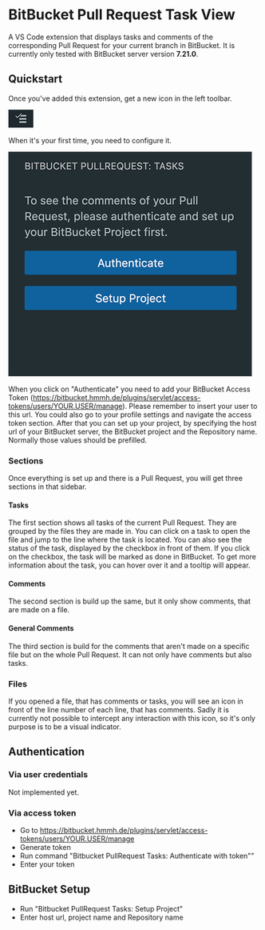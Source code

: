 # BitBucket Pull Request Task View

A VS Code extension that displays tasks and comments of the corresponding Pull Request for your current branch in BitBucket. It is currently only tested with BitBucket server version **7.21.0**.

## Quickstart

Once you've added this extension, get a new icon in the left toolbar.

![Toolbar](https://raw.githubusercontent.com/hmmh/vscode-bitbucket-pullrequest-extension/main/docs/assets/toolbar-icon.png)

When it's your first time, you need to configure it.

![Startup screen](https://raw.githubusercontent.com/hmmh/vscode-bitbucket-pullrequest-extension/main/docs/assets/startup-screen.png)

When you click on "Authenticate" you need to add your BitBucket Access Token (https://bitbucket.hmmh.de/plugins/servlet/access-tokens/users/YOUR.USER/manage). Please remember to insert your user to this url. You could also go to your profile settings and navigate the access token section.
After that you can set up your project, by specifying the host url of your BitBucket server, the BitBucket project and the Repository name. Normally those values should be prefilled.

### Sections
Once everything is set up and there is a Pull Request, you will get three sections in that sidebar.

#### Tasks
The first section shows all tasks of the current Pull Request. They are grouped by the files they are made in. You can click on a task to open the file and jump to the line where the task is located.
You can also see the status of the task, displayed by the checkbox in front of them. If you click on the checkbox, the task will be marked as done in BitBucket. 
To get more information about the task, you can hover over it and a tooltip will appear.

#### Comments
The second section is build up the same, but it only show comments, that are made on a file.

#### General Comments
The third section is build for the comments that aren't made on a specific file but on the whole Pull Request. It can not only have comments but also tasks.

### Files
If you opened a file, that has comments or tasks, you will see an icon in front of the line number of each line, that has comments. Sadly it is currently not possible to intercept any interaction with this icon, so it's only purpose is to be a visual indicator.

## Authentication

### Via user credentials
Not implemented yet.

### Via access token
* Go to https://bitbucket.hmmh.de/plugins/servlet/access-tokens/users/YOUR.USER/manage
* Generate token
* Run command "Bitbucket PullRequest Tasks: Authenticate with token""
* Enter your token

## BitBucket Setup

* Run "Bitbucket PullRequest Tasks: Setup Project"
* Enter host url, project name and Repository name
